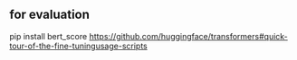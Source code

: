 ## for evaluation 
pip install bert_score
https://github.com/huggingface/transformers#quick-tour-of-the-fine-tuningusage-scripts
